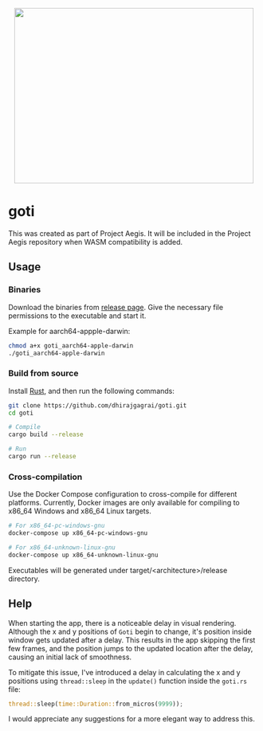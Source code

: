<p align="center">
  <img src="https://github.com/dhirajgagrai/goti/assets/22605432/53ab63fc-66ba-4e18-9159-f77025e360ce" width="480" height="352" />
</p>

# goti
This was created as part of Project Aegis. It will be included in the Project Aegis repository when WASM compatibility is added.

## Usage

### Binaries
Download the binaries from [release page](https://github.com/dhirajgagrai/goti/releases).
Give the necessary file permissions to the executable and start it.

Example for aarch64-appple-darwin:
```bash
chmod a+x goti_aarch64-apple-darwin
./goti_aarch64-apple-darwin
```

### Build from source
Install [Rust](https://www.rust-lang.org/tools/install), and then run the following commands:
```bash
git clone https://github.com/dhirajgagrai/goti.git
cd goti

# Compile
cargo build --release

# Run
cargo run --release
```

### Cross-compilation
Use the Docker Compose configuration to cross-compile for different platforms.
Currently, Docker images are only available for compiling to x86_64 Windows and x86_64 Linux targets.
```bash
# For x86_64-pc-windows-gnu
docker-compose up x86_64-pc-windows-gnu

# For x86_64-unknown-linux-gnu
docker-compose up x86_64-unknown-linux-gnu
```

Executables will be generated under target/\<architecture\>/release directory.

## Help
When starting the app, there is a noticeable delay in visual rendering.
Although the x and y positions of `Goti` begin to change, it's position inside window gets updated after a delay.
This results in the app skipping the first few frames, and the position jumps to the updated location after the delay,
causing an initial lack of smoothness.

To mitigate this issue, I've introduced a delay in calculating the x and y positions using `thread::sleep` in the `update()` function inside the `goti.rs` file:
```rust
thread::sleep(time::Duration::from_micros(9999));
```

I would appreciate any suggestions for a more elegant way to address this.
